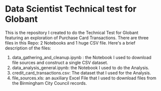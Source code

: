 # Data Scientist Technical test for Globant

This is the repository I created to do the Technical Test for Globant featuring an exploration of Purchase Card Transactions. There are three files in this Repo: 2 Notebooks and 1 huge CSV file. Here's a brief description of the files:

1. data_gathering_and_cleanup.ipynb : the Notebook I used to download file sources and construct a single CSV dataset. 
2. data_analysis_general.ipynb: the Notebook I used to do the Analysis. 
3. credit_card_transactions.csv: The dataset that I used for the Analysis.
4. file_sources.xls: an auxiliary Excel File that I used to download files from the Birmingham City Council records. 

